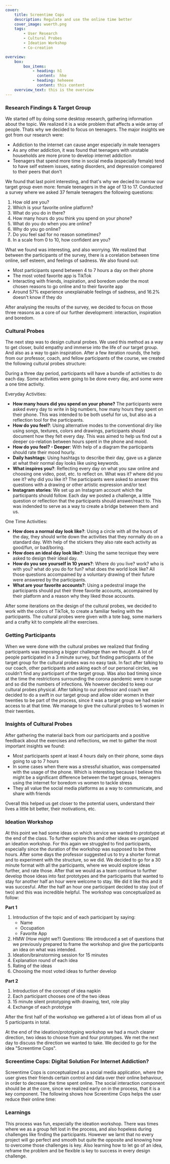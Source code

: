```yaml
---
cover: 
    title: Screentime Cops
    description: Regulate and use the online time better
    cover_image: wuerth.png
    tags: 
        - User Research
        - Cultural Probes
        - Ideation Workshop
        - Co-creation

overview: 
    box:
        box_items: 
            - heading: h1
              content:  hhe
            - heading: heheeee
              content: this content 
    overview_text: this is the overview 
---
```


### Research Findings & Target Group

We started off by doing some desktop research, gathering information about the topic. We realized it is a wide problem that affects a wide array of people. Thats why we decided to focus on teenagers. The major insights we got from our research were: 
- Addiction to the internet can cause anger especially in male teenagers 
- As any other addiction, it was found that teenagers with unstable households are more prone to develop internet addiction 
- Teenagers that spend more time in social media (especially female) tend to have self esteem issues, eating disorders, and depression compared to their peers that don't

We found that last point interesting, and that's why we decied to narrow our target group even more: female teenagers in the age of 13 to 17.
Conducted a survey where we asked 37 female teenagers the following questions: 

1. How old are you? 
2. Which is your favorite online platform? 
3. What do you do in there?
4. How many hours do you think you spend on your phone? 
5. What do you do when you are online? 
6. Why do you go online? 
7. Do you feel sad for no reason sometimes? 
8. In a scale from 0 to 10, how confident are you?

What we found was interesting, and also worrying. We realized that between the participants of the survey, there is a corelation between time online, self esteem, and feelings of sadness. We also found out: 
- Most participants spend between 4 to 7 hours a day on their phone 
- The most voted favorite app is TikTok
- Interacting with friends, inspiration, and boredom under the most chosen reasons to go online and to their favorite app
- Around 57% experience unexplainable feelings of sadness, and 16.2% doesn't know if they do

After analysing the results of the survey, we decided to focus on those three reasons as a core of our further development: interaction, inspiration and boredom. 

### Cultural Probes

The next step was to design cultural probes. We used this method as a way to get closer, build empathy and immerse into the life of our target group. And also as a way to gain inspiration. After a few iteration rounds, the help from our professor, coach, and fellow participants of the course, we created the following cultural probes structure: 

During a three day period, participants will have a bundle of activities to do each day. Some activities were going to be done every day, and some were a one time activity. 

Everyday Activities: 
- **How many hours did you spend on your phone?** The participants were asked every day to write in big numbers, how many hours they spent on their phone. This was intended to be both useful for us, but also as a reflection tool for the participants.
- **How do you feel?**: Using alternative modes to the conventional diry like using songs, textures, colors and drawings, participants should document how they felt every day. This was aimed to help us find out a deeper co-relation between hours spent in the phone and mood. 
- **How do you feel? - Deeper**: With help of a diagram the participants should rate their mood hourly. 
- **Daily hashtags**: Using hashtags to describe their day, gave us a glanze at what their normal day looks like using keywords.
- **What inspires you?**: Reflecting every day on what you saw online and choosing one video, post, etc. to reflect on. What was it? where did you see it? why did you like it? The participants were asked to answer this questions with a drawing or other artistic expression and/or text
- **Instagram stories**: We set up an Instagram account which the participants should follow. Each day we posted a challenge, a little question or reflection that the participants should answer/react to. This was indended to serve as a way to create a bridge between them and us. 

One Time Activities: 
- **How does a normal day look like?**: Using a circle with all the hours of the day, they should write down the activities that they normally do on a standard day. With help of the stickers they also rate each activity as good/fun, or bad/boring.
- **How does an ideal day look like?**: Using the same tecnique they were asked to design their ideal day. 
- **How do you see yourself in 10 years?**: Where do you live? work? who is with you? what do you do for fun? what does the world look like? All those questions accompained by a voluntary drawing of their future were answered by the participants.
- **What are your favorite accounts?**: Using a pedestral image the participants should put their three favorite accounts, accompained by their platform and a reason why they liked those accounts. 

After some iterations on the design of the cultural probes, we decided to work with the colors of TikTok, to create a familiar feeling with the participants. The cultural probes were given with a tote bag, some markers and a crafty kit to complete all the exercises. 

### Getting Participants 

When we were done with the cultural probes we realized that finding participants was imposing a bigger challenge than we thought. A lot of people participated in a 3 minute survey, but finding participants of the target group for the cultural probes was no easy task. In fact after talking to our coach, other participants and asking each of our personal circles, we couldn't find any participant of the target group. Was also bad timing since at the time the restrictions surrounding the corona pandemic were in surge and so did the numbers of infections. We however decided to keep our cultural probes physical. After talking to our professor and coach we decided to do a swift in our target group and allow older women in their twenties to be part of the process, since it was a target group we had easier access to at that time. We manage to give the cultural probes to 5 women in their twenties. 

### Insights of Cultural Probes 

After gathering the material back from our participants and a positive feedback about the exercises and reflections, we met to gather the most important insights we found: 
- Most participants spent at least 4 hours daily on their phone, some days going to up to 7 hours
- In some cases when there was a stressful situation, was compensated with the usage of the phone. Which is interesting because I believe this might be a significant difference between the target groups, teenagers using the internet for boredom vs women to tackle stress 
- They all value the social media platforms as a way to communicate, and share with friends 

Overall this helped us get closer to the potential users, understand their lives a little bit better, their motivations, etc. 

### Ideation Workshop 

At this point we had some ideas on which service we wanted to prototype at the end of the class. To further explore this and other ideas we organized an ideation workshop. For this again we struggled to find participants, especially since the duration of the workshop was supposed to be three hours. After some days the professor suggested us to try a shorter format and to experiment with the structure, so we did. We decided to go for a 30 minute format with all the participants, where we would explore ideas further, and rate those. After that we would as a team continue to further develop those ideas into fast prototypes and the participants that wanted to stay for another half an hour were welcome to stay. We did it like this and it was succesful. After the half an hour one participant decided to stay (out of two) and this was incredible helpful. The workshop was conceptualized as follow: 

**Part 1**
1. Introduction of the topic and of each participant by saying: 
   - Name 
   - Occupation
   - Favorite App
2. HMW (How might we?) Questions: We introduced a set of questions that we previously prepared to frame the workshop and give the participants an idea on what was intended. 
3. Ideation/brainstorming session for 15 minutes
4. Explanation round of each idea 
5. Rating of the ideas 
6. Choosing the most voted ideas to further develop

**Part 2**

1. Introduction of the concept of idea napkin 
2. Each participant chooses one of the two ideas 
3. 15 minute silent prototyping with drawing, text, role play
4. Exchange of each prototype 
   

After the first half of the workshop we gathered a lot of ideas from all of us 5 participants in total.

At the end of the ideation/prototyping workshop we had a much clearer direction, two ideas to choose from and four prototypes. We met the next day to discuss the direction we wanted to take. We decided to go for the idea "Screentime Cops". 

### Screentime Cops: Digital Solution For Internet Addiction?

Screentime Cops is conceptualized as a social media application, where the user gives their friends certain control and data over their online behaviour, in order to decrease the time spent online. The social interaction component should be at the core, since we realized early on in the process, that it is a key component. The following shows how Screentime Cops helps the user reduce their online time: 

### Learnings 

This process was fun, especially the ideation workshop. There was times where we as a group felt lost in the process, and also hopeless during challenges like finding the participants. However we larnt that no every project will go perfect and smooth but quite the opposite and knowing how to overcome those challenges is key. Also learning how to let go of an idea, reframe the problem and be flexible is key to success in every design challenge. 
